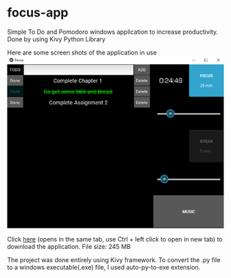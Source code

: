 # focus-app
Simple To Do and Pomodoro windows application to increase productivity. Done by using Kivy Python Library

Here are some screen shots of the application in use
![SS](https://github.com/gogimurali545/focus-app/blob/main/Screenshot%202021-10-04%20112904.png?raw=true)


Click [here](https://drive.google.com/file/d/1udEkw7RL_nxJLIf0aDnPDILJKHHW2ld3/view?usp=sharing) (opens in the same tab, use Ctrl + left click to open in new tab) to download the application.
File size: 245 MB

The project was done entirely using Kivy framework. To convert the .py file to a windows executable(.exe) file, I used auto-py-to-exe extension.

